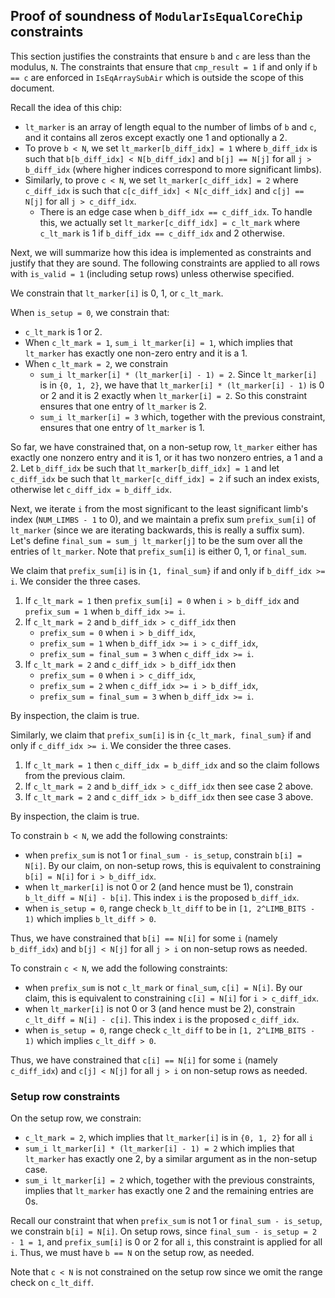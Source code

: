 ## Proof of soundness of `ModularIsEqualCoreChip` constraints

This section justifies the constraints that ensure `b` and `c` are less than the modulus, `N`.
The constraints that ensure that `cmp_result = 1` if and only if `b == c` are enforced in `IsEqArraySubAir` which is outside the scope of this document.

Recall the idea of this chip:
- `lt_marker` is an array of length equal to the number of limbs of `b` and `c`, and it contains all zeros except exactly one 1 and optionally a 2.
- To prove `b < N`, we set `lt_marker[b_diff_idx] = 1` where `b_diff_idx` is such that `b[b_diff_idx] < N[b_diff_idx]` and `b[j] == N[j]` for all `j > b_diff_idx` (where higher indices correspond to more significant limbs).
- Similarly, to prove `c < N`, we set `lt_marker[c_diff_idx] = 2` where `c_diff_idx` is such that `c[c_diff_idx] < N[c_diff_idx]` and `c[j] == N[j]` for all `j > c_diff_idx`.
    - There is an edge case when `b_diff_idx == c_diff_idx`.
    To handle this, we actually set `lt_marker[c_diff_idx] = c_lt_mark` where `c_lt_mark` is 1 if `b_diff_idx == c_diff_idx` and 2 otherwise.

Next, we will summarize how this idea is implemented as constraints and justify that they are sound.
The following constraints are applied to all rows with `is_valid = 1` (including setup rows) unless otherwise specified.

We constrain that `lt_marker[i]` is 0, 1, or `c_lt_mark`.

When `is_setup = 0`, we constrain that:
- `c_lt_mark` is 1 or 2.
- When `c_lt_mark = 1`, `sum_i lt_marker[i] = 1`, which implies that `lt_marker` has exactly one non-zero entry and it is a 1.
- When `c_lt_mark = 2`, we constrain
    - `sum_i lt_marker[i] * (lt_marker[i] - 1) = 2`.
    Since `lt_marker[i]` is in `{0, 1, 2}`, we have that `lt_marker[i] * (lt_marker[i] - 1)` is 0 or 2 and it is 2 exactly when `lt_marker[i] = 2`.
    So this constraint ensures that one entry of `lt_marker` is 2.
    - `sum_i lt_marker[i] = 3` which, together with the previous constraint, ensures that one entry of `lt_marker` is 1.

So far, we have constrained that, on a non-setup row, `lt_marker` either has exactly one nonzero entry and it is 1, or it has two nonzero entries, a 1 and a 2.
Let `b_diff_idx` be such that `lt_marker[b_diff_idx] = 1` and let `c_diff_idx` be such that `lt_marker[c_diff_idx] = 2` if such an index exists, otherwise let `c_diff_idx = b_diff_idx`.

Next, we iterate `i` from the most significant to the least significant limb's index (`NUM_LIMBS - 1` to 0), and we maintain a prefix sum `prefix_sum[i]` of `lt_marker` (since we are iterating backwards, this is really a suffix sum).
Let's define `final_sum = sum_j lt_marker[j]` to be the sum over all the entries of `lt_marker`.
Note that `prefix_sum[i]` is either 0, 1, or `final_sum`.

We claim that `prefix_sum[i]` is in `{1, final_sum}` if and only if `b_diff_idx >= i`.
We consider the three cases.
1. If `c_lt_mark = 1` then `prefix_sum[i] = 0` when `i > b_diff_idx` and `prefix_sum = 1` when `b_diff_idx >= i`.
2. If `c_lt_mark = 2` and `b_diff_idx > c_diff_idx` then
    - `prefix_sum = 0` when `i > b_diff_idx`,
    - `prefix_sum = 1` when `b_diff_idx >= i > c_diff_idx`,
    - `prefix_sum = final_sum = 3` when `c_diff_idx >= i`.
3. If `c_lt_mark = 2` and `c_diff_idx > b_diff_idx` then
    - `prefix_sum = 0` when `i > c_diff_idx`,
    - `prefix_sum = 2` when `c_diff_idx >= i > b_diff_idx`,
    - `prefix_sum = final_sum = 3` when `b_diff_idx >= i`.

By inspection, the claim is true.

Similarly, we claim that `prefix_sum[i]` is in `{c_lt_mark, final_sum}` if and only if `c_diff_idx >= i`.
We consider the three cases.
1. If `c_lt_mark = 1` then `c_diff_idx = b_diff_idx` and so the claim follows from the previous claim.
2. If `c_lt_mark = 2` and `b_diff_idx > c_diff_idx` then see case 2 above.
3. If `c_lt_mark = 2` and `c_diff_idx > b_diff_idx` then see case 3 above.

By inspection, the claim is true.

To constrain `b < N`, we add the following constraints:
- when `prefix_sum` is not 1 or `final_sum - is_setup`, constrain `b[i] = N[i]`.
By our claim, on non-setup rows, this is equivalent to constraining `b[i] = N[i]` for `i > b_diff_idx`.
- when `lt_marker[i]` is not 0 or 2 (and hence must be 1), constrain `b_lt_diff = N[i] - b[i]`.
This index `i` is the proposed `b_diff_idx`.
- when `is_setup = 0`, range check `b_lt_diff` to be in `[1, 2^LIMB_BITS - 1)` which implies `b_lt_diff > 0`. 

Thus, we have constrained that `b[i] == N[i]` for some `i` (namely `b_diff_idx`) and `b[j] < N[j]` for all `j > i` on non-setup rows as needed.

To constrain `c < N`, we add the following constraints:
- when `prefix_sum` is not `c_lt_mark` or `final_sum`, `c[i] = N[i]`.
By our claim, this is equivalent to constraining `c[i] = N[i]` for `i > c_diff_idx`.
- when `lt_marker[i]` is not 0 or 3 (and hence must be 2), constrain `c_lt_diff = N[i] - c[i]`.
This index `i` is the proposed `c_diff_idx`.
- when `is_setup = 0`, range check `c_lt_diff` to be in `[1, 2^LIMB_BITS - 1)` which implies `c_lt_diff > 0`. 

Thus, we have constrained that `c[i] == N[i]` for some `i` (namely `c_diff_idx`) and `c[j] < N[j]` for all `j > i` on non-setup rows as needed.

### Setup row constraints

On the setup row, we constrain:
- `c_lt_mark = 2`, which implies that `lt_marker[i]` is in `{0, 1, 2}` for all `i`
- `sum_i lt_marker[i] * (lt_marker[i] - 1) = 2` which implies that `lt_marker` has exactly one 2, by a similar argument as in the non-setup case.
- `sum_i lt_marker[i] = 2` which, together with the previous constraints, implies that `lt_marker` has exactly one 2 and the remaining entries are 0s.


Recall our constraint that when `prefix_sum` is not 1 or `final_sum - is_setup`, we constrain `b[i] = N[i]`.
On setup rows, since `final_sum - is_setup = 2 - 1 = 1`, and `prefix_sum[i]` is 0 or 2 for all `i`, this constraint is applied for all `i`. 
Thus, we must have `b == N` on the setup row, as needed.

Note that `c < N` is not constrained on the setup row since we omit the range check on `c_lt_diff`.
